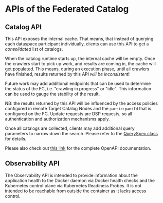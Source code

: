 # APIs of the Federated Catalog

## Catalog API

This API exposes the internal cache. That means, that instead of querying each dataspace participant individually,
clients can use this API to get a _consolidated_ list of catalogs.

When the catalog runtime starts up, the internal cache will be empty. Once the crawlers start to pick up work, and
results are coming in, the cache will get populated. This means, during an execution phase, until all crawlers have
finished, results returned by this API _will be inconsistent_!

Future work may add additional endpoints that can be used to determine the status of the FC, i.e. "crawling in progress"
or "idle". This information can be used to gauge the stability of the result.

NB: the results returned by this API will be influenced by the access policies configured in remote Target Catalog
Nodes and the `participantId` that is configured on the FC. Update requests are DSP requests, so all authentication and
authorization mechanisms apply.

Once all catalogs are collected, clients may add additional query parameters to narrow down the search. Please refer to
the [QuerySpec class](https://github.com/eclipse-edc/Connector/blob/main/spi/common/core-spi/src/main/java/org/eclipse/edc/spi/query/QuerySpec.java)
for details.

Please also check out [this link](https://eclipse-edc.github.io/FederatedCatalog/openapi/catalog-api) for the complete
OpenAPI documentation.

## Observability API

The Observability API is intended to provide information about the application health to the Docker daemon via Docker
health checks and the Kubernetes control plane via Kubernetes Readiness Probes. It is not intended to be reachable
from outside the container as it lacks access control.
